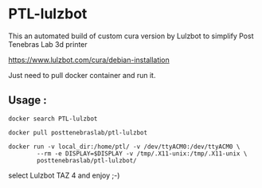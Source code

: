 # PTL-lulzbot

This an automated build of custom cura version by Lulzbot to simplify Post Tenebras Lab 3d printer

https://www.lulzbot.com/cura/debian-installation

Just need to pull docker container and run it.

## Usage :

    docker search PTL-lulzbot
    
    docker pull posttenebraslab/ptl-lulzbot
    
    docker run -v local_dir:/home/ptl/ -v /dev/ttyACM0:/dev/ttyACM0 \
            --rm -e DISPLAY=$DISPLAY -v /tmp/.X11-unix:/tmp/.X11-unix \
            posttenebraslab/ptl-lulzbot/ 


           
select Lulzbot TAZ 4  and enjoy ;-)

